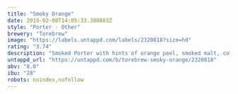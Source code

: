 ```yaml
---
title: "Smoky Orange"
date: 2019-02-08T14:05:33.380883Z
style: "Porter - Other"
brewery: "Torebrew"
image: "https://labels.untappd.com/labels/2320818?size=hd"
rating: "3.74"
description: "Smoked Porter with hints of orange peel, smoked malt, coffee and chocolate. Creamy porter. "
untappd_url: "https://untappd.com/b/torebrew-smoky-orange/2320818"
abv: "8.0"
ibu: "28"
robots: noindex,nofollow
---
```

